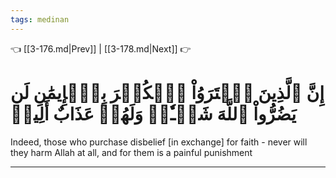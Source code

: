```yaml
---
tags: medinan
---
```


👈 [[3-176.md|Prev]] | [[3-178.md|Next]] 👉

# إِنَّ ٱلَّذِينَ ٱشۡتَرَوُاْ ٱلۡكُفۡرَ بِٱلۡإِيمَٰنِ لَن يَضُرُّواْ ٱللَّهَ شَيۡـٔٗاۖ وَلَهُمۡ عَذَابٌ أَلِيمٞ

Indeed, those who purchase disbelief [in exchange] for faith - never will they harm Allah at all, and for them is a painful punishment

---


